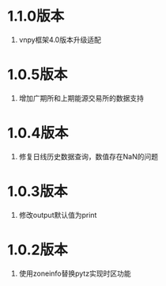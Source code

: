 # 1.1.0版本

1. vnpy框架4.0版本升级适配

# 1.0.5版本

1. 增加广期所和上期能源交易所的数据支持

# 1.0.4版本

1. 修复日线历史数据查询，数值存在NaN的问题

# 1.0.3版本

1. 修改output默认值为print

# 1.0.2版本

1. 使用zoneinfo替换pytz实现时区功能
